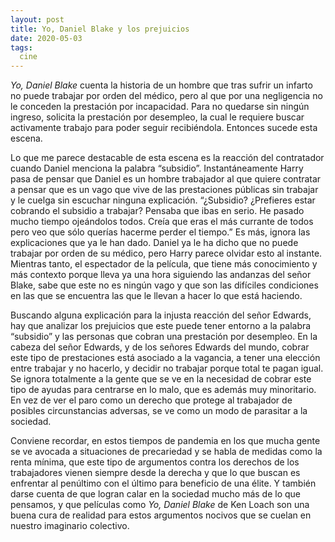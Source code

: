 ```yaml
---
layout: post
title: Yo, Daniel Blake y los prejuicios
date: 2020-05-03
tags:
  cine
---
```

*Yo, Daniel Blake* cuenta la historia de un hombre que tras sufrir un infarto no puede trabajar por orden del médico, pero al que por una negligencia no le conceden la prestación por incapacidad. Para no quedarse sin ningún ingreso, solicita la prestación por desempleo, la cual le requiere buscar activamente trabajo para poder seguir recibiéndola. Entonces sucede esta escena.

<youtube id="NENebrbC_6o" />

Lo que me parece destacable de esta escena es la reacción del contratador cuando Daniel menciona la palabra “subsidio”. Instantáneamente Harry pasa de pensar que Daniel es un hombre trabajador al que quiere contratar a pensar que es un vago que vive de las prestaciones públicas sin trabajar y le cuelga sin escuchar ninguna explicación. “¿Subsidio? ¿Prefieres estar cobrando el subsidio a trabajar? Pensaba que ibas en serio. He pasado mucho tiempo ojeándolos todos. Creía que eras el más currante de todos pero veo que sólo querías hacerme perder el tiempo.” Es más, ignora las explicaciones que ya le han dado. Daniel ya le ha dicho que no puede trabajar por orden de su médico, pero Harry parece olvidar esto al instante. Mientras tanto, el espectador de la película, que tiene más conocimiento y más contexto porque lleva ya una hora siguiendo las andanzas del señor Blake, sabe que este no es ningún vago y que son las difíciles condiciones en las que se encuentra las que le llevan a hacer lo que está haciendo.

Buscando alguna explicación para la injusta reacción del señor Edwards, hay que analizar los prejuicios que este puede tener entorno a la palabra “subsidio” y las personas que cobran una prestación por desempleo. En la cabeza del señor Edwards, y de los señores Edwards del mundo, cobrar este tipo de prestaciones está asociado a la vagancia, a tener una elección entre trabajar y no hacerlo, y decidir no trabajar porque total te pagan igual. Se ignora totalmente a la gente que se ve en la necesidad de cobrar este tipo de ayudas para centrarse en lo malo, que es además muy minoritario. En vez de ver el paro como un derecho que protege al trabajador de posibles circunstancias adversas, se ve como un modo de parasitar a la sociedad.

Conviene recordar, en estos tiempos de pandemia en los que mucha gente se ve avocada a situaciones de  precariedad y se habla de medidas como la renta mínima, que este tipo de argumentos contra los derechos de los trabajadores vienen siempre desde la derecha y que lo que buscan es enfrentar al penúltimo con el último para beneficio de una élite. Y también darse cuenta de que logran calar en la sociedad mucho más de lo que pensamos, y que películas como *Yo, Daniel Blake* de Ken Loach son una buena cura de realidad para estos argumentos nocivos que se cuelan en nuestro imaginario colectivo.
